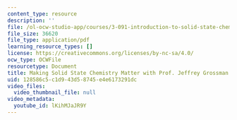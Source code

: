 ```yaml
---
content_type: resource
description: ''
file: /ol-ocw-studio-app/courses/3-091-introduction-to-solid-state-chemistry-fall-2018/lKihMJaJR9Y_transcript.pdf
file_size: 36620
file_type: application/pdf
learning_resource_types: []
license: https://creativecommons.org/licenses/by-nc-sa/4.0/
ocw_type: OCWFile
resourcetype: Document
title: Making Solid State Chemistry Matter with Prof. Jeffrey Grossman transcript
uid: 128586c5-c1d9-43d5-8745-e4e6173291dc
video_files:
  video_thumbnail_file: null
video_metadata:
  youtube_id: lKihMJaJR9Y
---
```

